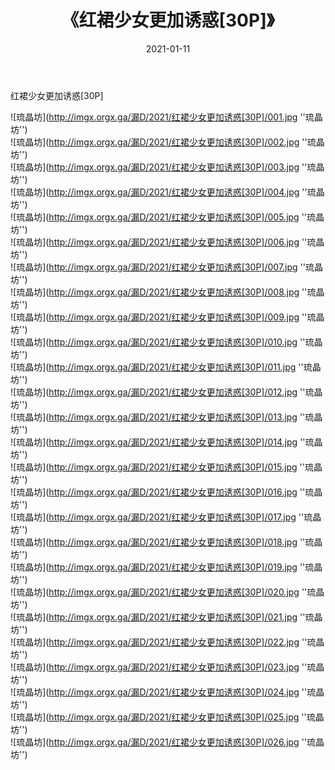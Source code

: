 ﻿---
layout: post
title:  《红裙少女更加诱惑[30P]》
date:   2021-01-11
img: imgx.orgx.ga/漏D/2021/红裙少女更加诱惑[30P]/000.jpg
categories: [美女, 性感, 泳衣]
---

红裙少女更加诱惑[30P]

![琉晶坊](http://imgx.orgx.ga/漏D/2021/红裙少女更加诱惑[30P]/001.jpg ''琉晶坊'') <br>
![琉晶坊](http://imgx.orgx.ga/漏D/2021/红裙少女更加诱惑[30P]/002.jpg ''琉晶坊'') <br>
![琉晶坊](http://imgx.orgx.ga/漏D/2021/红裙少女更加诱惑[30P]/003.jpg ''琉晶坊'') <br>
![琉晶坊](http://imgx.orgx.ga/漏D/2021/红裙少女更加诱惑[30P]/004.jpg ''琉晶坊'') <br>
![琉晶坊](http://imgx.orgx.ga/漏D/2021/红裙少女更加诱惑[30P]/005.jpg ''琉晶坊'') <br>
![琉晶坊](http://imgx.orgx.ga/漏D/2021/红裙少女更加诱惑[30P]/006.jpg ''琉晶坊'') <br>
![琉晶坊](http://imgx.orgx.ga/漏D/2021/红裙少女更加诱惑[30P]/007.jpg ''琉晶坊'') <br>
![琉晶坊](http://imgx.orgx.ga/漏D/2021/红裙少女更加诱惑[30P]/008.jpg ''琉晶坊'') <br>
![琉晶坊](http://imgx.orgx.ga/漏D/2021/红裙少女更加诱惑[30P]/009.jpg ''琉晶坊'') <br>
![琉晶坊](http://imgx.orgx.ga/漏D/2021/红裙少女更加诱惑[30P]/010.jpg ''琉晶坊'') <br>
![琉晶坊](http://imgx.orgx.ga/漏D/2021/红裙少女更加诱惑[30P]/011.jpg ''琉晶坊'') <br>
![琉晶坊](http://imgx.orgx.ga/漏D/2021/红裙少女更加诱惑[30P]/012.jpg ''琉晶坊'') <br>
![琉晶坊](http://imgx.orgx.ga/漏D/2021/红裙少女更加诱惑[30P]/013.jpg ''琉晶坊'') <br>
![琉晶坊](http://imgx.orgx.ga/漏D/2021/红裙少女更加诱惑[30P]/014.jpg ''琉晶坊'') <br>
![琉晶坊](http://imgx.orgx.ga/漏D/2021/红裙少女更加诱惑[30P]/015.jpg ''琉晶坊'') <br>
![琉晶坊](http://imgx.orgx.ga/漏D/2021/红裙少女更加诱惑[30P]/016.jpg ''琉晶坊'') <br>
![琉晶坊](http://imgx.orgx.ga/漏D/2021/红裙少女更加诱惑[30P]/017.jpg ''琉晶坊'') <br>
![琉晶坊](http://imgx.orgx.ga/漏D/2021/红裙少女更加诱惑[30P]/018.jpg ''琉晶坊'') <br>
![琉晶坊](http://imgx.orgx.ga/漏D/2021/红裙少女更加诱惑[30P]/019.jpg ''琉晶坊'') <br>
![琉晶坊](http://imgx.orgx.ga/漏D/2021/红裙少女更加诱惑[30P]/020.jpg ''琉晶坊'') <br>
![琉晶坊](http://imgx.orgx.ga/漏D/2021/红裙少女更加诱惑[30P]/021.jpg ''琉晶坊'') <br>
![琉晶坊](http://imgx.orgx.ga/漏D/2021/红裙少女更加诱惑[30P]/022.jpg ''琉晶坊'') <br>
![琉晶坊](http://imgx.orgx.ga/漏D/2021/红裙少女更加诱惑[30P]/023.jpg ''琉晶坊'') <br>
![琉晶坊](http://imgx.orgx.ga/漏D/2021/红裙少女更加诱惑[30P]/024.jpg ''琉晶坊'') <br>
![琉晶坊](http://imgx.orgx.ga/漏D/2021/红裙少女更加诱惑[30P]/025.jpg ''琉晶坊'') <br>
![琉晶坊](http://imgx.orgx.ga/漏D/2021/红裙少女更加诱惑[30P]/026.jpg ''琉晶坊'') <br>